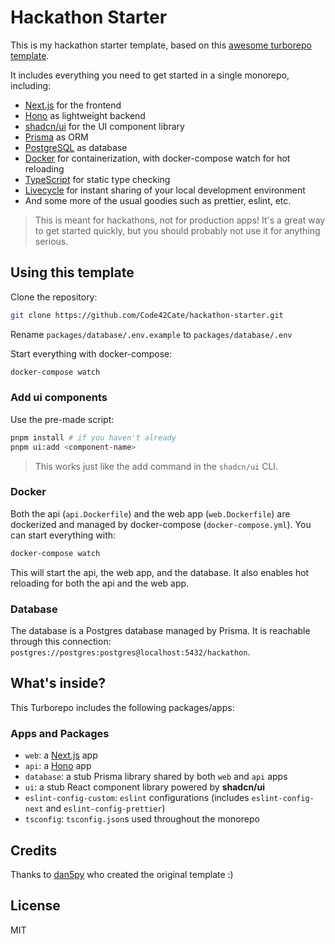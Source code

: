 # Hackathon Starter

This is my hackathon starter template, based on this [awesome turborepo template](https://github.com/dan5py/turborepo-shadcn-ui). 

It includes everything you need to get started in a single monorepo, including:

- [Next.js](https://nextjs.org/) for the frontend
- [Hono](https://hono.dev/) as lightweight backend
- [shadcn/ui](https://ui.shadcn.com/) for the UI component library
- [Prisma](https://www.prisma.io/) as ORM
- [PostgreSQL](https://www.postgresql.org/) as database
- [Docker](https://www.docker.com/) for containerization, with docker-compose watch for hot reloading
- [TypeScript](https://www.typescriptlang.org/) for static type checking
- [Livecycle](http://livecycle.io/) for instant sharing of your local development environment
- And some more of the usual goodies such as prettier, eslint, etc.

> This is meant for hackathons, not for production apps! It's a great way to get started quickly, but you should probably not use it for anything serious.

## Using this template

Clone the repository:

```sh
git clone https://github.com/Code42Cate/hackathon-starter.git
```

Rename `packages/database/.env.example` to `packages/database/.env`

Start everything with docker-compose:

```sh
docker-compose watch
```

### Add ui components

Use the pre-made script:

```sh
pnpm install # if you haven't already
pnpm ui:add <component-name>
```

> This works just like the add command in the `shadcn/ui` CLI.

### Docker

Both the api (`api.Dockerfile`) and the web app (`web.Dockerfile`) are dockerized and managed by docker-compose (`docker-compose.yml`). You can start everything with:
```sh
docker-compose watch
```
This will start the api, the web app, and the database. It also enables hot reloading for both the api and the web app.

### Database

The database is a Postgres database managed by Prisma. It is reachable through this connection: `postgres://postgres:postgres@localhost:5432/hackathon`.

## What's inside?

This Turborepo includes the following packages/apps:

### Apps and Packages

- `web`: a [Next.js](https://nextjs.org/) app
- `api`: a [Hono](https://hono.dev/) app
- `database`: a stub Prisma library shared by both `web` and `api` apps
- `ui`: a stub React component library powered by **shadcn/ui**
- `eslint-config-custom`: `eslint` configurations (includes `eslint-config-next` and `eslint-config-prettier`)
- `tsconfig`: `tsconfig.json`s used throughout the monorepo


## Credits

Thanks to [dan5py](https://github.com/dan5py/turborepo-shadcn-ui) who created the original template :)


## License

MIT